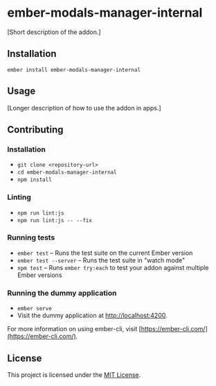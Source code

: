 ember-modals-manager-internal
==============================================================================

[Short description of the addon.]

Installation
------------------------------------------------------------------------------

```
ember install ember-modals-manager-internal
```


Usage
------------------------------------------------------------------------------

[Longer description of how to use the addon in apps.]


Contributing
------------------------------------------------------------------------------

### Installation

* `git clone <repository-url>`
* `cd ember-modals-manager-internal`
* `npm install`

### Linting

* `npm run lint:js`
* `npm run lint:js -- --fix`

### Running tests

* `ember test` – Runs the test suite on the current Ember version
* `ember test --server` – Runs the test suite in "watch mode"
* `npm test` – Runs `ember try:each` to test your addon against multiple Ember versions

### Running the dummy application

* `ember serve`
* Visit the dummy application at [http://localhost:4200](http://localhost:4200).

For more information on using ember-cli, visit [https://ember-cli.com/](https://ember-cli.com/).

License
------------------------------------------------------------------------------

This project is licensed under the [MIT License](LICENSE.md).

